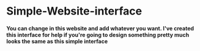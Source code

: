 # Simple-Website-interface

#### You can change in this website and add whatever you want. I've created this interface for help if you're going to design something pretty much looks the same as this simple interface
